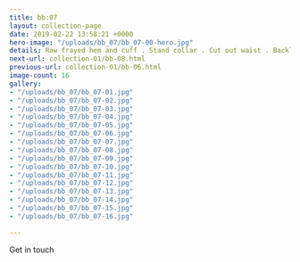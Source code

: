 ```yaml
---
title: bb:07
layout: collection-page
date: 2019-02-22 13:58:21 +0000
hero-image: "/uploads/bb_07/bb_07-00-hero.jpg"
details: Raw frayed hem and cuff . Stand collar . Cut out waist . Backless
next-url: collection-01/bb-08.html
previous-url: collection-01/bb-06.html
image-count: 16
gallery:
- "/uploads/bb_07/bb_07-01.jpg"
- "/uploads/bb_07/bb_07-02.jpg"
- "/uploads/bb_07/bb_07-03.jpg"
- "/uploads/bb_07/bb_07-04.jpg"
- "/uploads/bb_07/bb_07-05.jpg"
- "/uploads/bb_07/bb_07-06.jpg"
- "/uploads/bb_07/bb_07-07.jpg"
- "/uploads/bb_07/bb_07-08.jpg"
- "/uploads/bb_07/bb_07-09.jpg"
- "/uploads/bb_07/bb_07-10.jpg"
- "/uploads/bb_07/bb_07-11.jpg"
- "/uploads/bb_07/bb_07-12.jpg"
- "/uploads/bb_07/bb_07-13.jpg"
- "/uploads/bb_07/bb_07-14.jpg"
- "/uploads/bb_07/bb_07-15.jpg"
- "/uploads/bb_07/bb_07-16.jpg"

---
```

Get in touch
